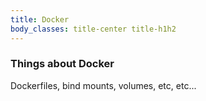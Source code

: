 ```yaml
---
title: Docker
body_classes: title-center title-h1h2
---
```


### Things about Docker

Dockerfiles, bind mounts, volumes, etc, etc...
